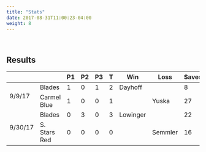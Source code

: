 ```yaml
---
title: "Stats"
date: 2017-08-31T11:00:23-04:00
weight: 8
---
```

<div class="sponsorcontainer">
  <a id="stats-a1" href="#"><img id="stats-s1" class="image sponsor"></a>
  <a id="stats-a2" href="#"><img id="stats-s2" class="image sponsor"></a>
</div>

Results
-------
<table>
  <thead>
    <tr>
      <th></th>
      <th></th>
      <th>P1</th>
      <th>P2</th>
      <th>P3</th>
      <th>T</th>
      <th>Win</th>
      <th>Loss</th>
      <th>Saves</th>
    <tr>
  </thead>

  <!--
      Use class "odd" or "even" on every other row. CSS nth-child
      doesn't work because of rowspan elements.
  -->
  <!-- Blades @ Carmel Blue, 9/17/17 -->
  <tr class="odd">
    <td rowspan="2">9/9/17</td>
    <td>Blades</td>
    <td>1</td>
    <td>0</td>
    <td>1</td>
    <td>2</td>
    <td>Dayhoff</td>
    <td></td>
    <td>8</td>
  </tr>
  <tr class="odd">
    <td>Carmel Blue</td>
    <td>1</td>
    <td>0</td>
    <td>0</td>
    <td>1</td>
    <td></td>
    <td>Yuska</td>
    <td>27</td>
  </tr>

  <!-- Blades vs South Stars Red, 9/30/17 -->
  <tr class="even">
    <td rowspan="2">9/30/17</td>
    <td>Blades</td>
    <td>0</td>
    <td>3</td>
    <td>0</td>
    <td>3</td>
    <td>Lowinger</td>
    <td></td>
    <td>22</td>
  </tr>
  <tr class="even">
    <td>S. Stars Red</td>
    <td>0</td>
    <td>0</td>
    <td>0</td>
    <td>0</td>
    <td></td>
    <td>Semmler</td>
    <td>16</td>
  </tr>
</table>
